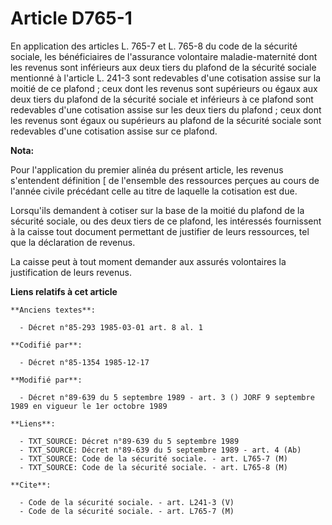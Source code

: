 # Article D765-1

En application des articles L. 765-7 et L. 765-8 du code de la sécurité sociale, les bénéficiaires de l'assurance volontaire
maladie-maternité dont les revenus sont inférieurs aux deux tiers du plafond de la sécurité sociale mentionné à l'article L.
241-3 sont redevables d'une cotisation assise sur la moitié de ce plafond ; ceux dont les revenus sont supérieurs ou égaux
aux deux tiers du plafond de la sécurité sociale et inférieurs à ce plafond sont redevables d'une cotisation assise sur les
deux tiers du plafond ; ceux dont les revenus sont égaux ou supérieurs au plafond de la sécurité sociale sont redevables
d'une cotisation assise sur ce plafond.

**Nota:**

Pour l'application du premier alinéa du présent article, les revenus s'entendent définition [ de l'ensemble des ressources
perçues au cours de l'année civile précédant celle au titre de laquelle la cotisation est due. 

Lorsqu'ils demandent à cotiser sur la base de la moitié du plafond de la sécurité sociale, ou des deux tiers de ce plafond,
les intéressés fournissent à la caisse tout document permettant de justifier de leurs ressources, tel que la déclaration de
revenus. 

La caisse peut à tout moment demander aux assurés volontaires la justification de leurs revenus.

**Liens relatifs à cet article**

	**Anciens textes**:

	  - Décret n°85-293 1985-03-01 art. 8 al. 1

	**Codifié par**:

	  - Décret n°85-1354 1985-12-17

	**Modifié par**:

	  - Décret n°89-639 du 5 septembre 1989 - art. 3 () JORF 9 septembre 1989 en vigueur le 1er octobre 1989

	**Liens**:

	  - TXT_SOURCE: Décret n°89-639 du 5 septembre 1989
	  - TXT_SOURCE: Décret n°89-639 du 5 septembre 1989 - art. 4 (Ab)
	  - TXT_SOURCE: Code de la sécurité sociale. - art. L765-7 (M)
	  - TXT_SOURCE: Code de la sécurité sociale. - art. L765-8 (M)

	**Cite**:

	  - Code de la sécurité sociale. - art. L241-3 (V)
	  - Code de la sécurité sociale. - art. L765-7 (M)
